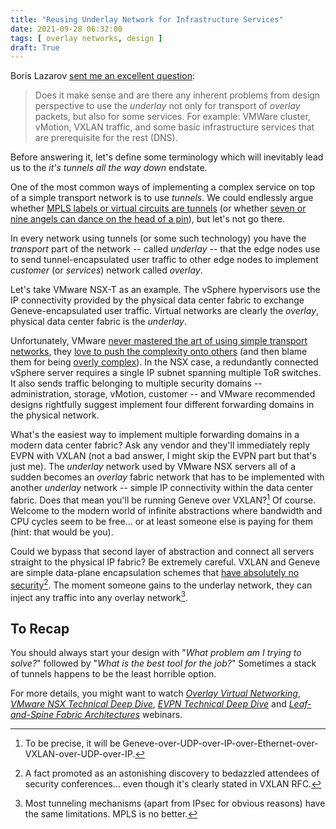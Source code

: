 ```yaml
---
title: "Reusing Underlay Network for Infrastructure Services"
date: 2021-09-28 06:32:00
tags: [ overlay networks, design ]
draft: True
---
```

Boris Lazarov [sent me an excellent question](https://blog.ipspace.net/2018/05/what-is-evpn.html#691):

> Does it make sense and are there any inherent problems from design perspective to use the *underlay* not only for transport of *overlay* packets, but also for some services. For example: VMWare cluster, vMotion, VXLAN traffic, and some basic infrastructure services that are prerequisite for the rest (DNS).

Before answering it, let's define some terminology which will inevitably lead us to the *it's tunnels all the way down* endstate.
<!--more-->
One of the most common ways of implementing a complex service on top of a simple transport network is to use *tunnels*. We could endlessly argue whether [MPLS labels or virtual circuits are tunnels](https://blog.ipspace.net/2011/10/mpls-is-not-tunneling.html) (or whether [seven or nine angels can dance on the head of a pin](https://en.wikipedia.org/wiki/How_many_angels_can_dance_on_the_head_of_a_pin%3F)), but let's not go there.

In every network using tunnels (or some such technology) you have the *transport* part of the network -- called *underlay* -- that the edge nodes use to send tunnel-encapsulated user traffic to other edge nodes to implement *customer* (or *services*) network called *overlay*.

Let's take VMware NSX-T as an example. The vSphere hypervisors use the IP connectivity provided by the physical data center fabric to exchange Geneve-encapsulated user traffic. Virtual networks are clearly the *overlay*, physical data center fabric is the *underlay*.

Unfortunately, VMware [never mastered the art of using simple transport networks](https://blog.ipspace.net/2020/02/do-we-need-complex-data-center-switches.html), they [love to push the complexity onto others](https://blog.ipspace.net/2019/10/the-cost-of-disruptiveness-and.html) (and then blame them for being [overly complex](https://blog.ipspace.net/2013/04/this-is-what-makes-networking-so-complex.html)). In the NSX case, a redundantly connected vSphere server requires a single IP subnet spanning multiple ToR switches. It also sends traffic belonging to multiple security domains -- administration, storage, vMotion, customer -- and VMware recommended designs rightfully suggest implement four different forwarding domains in the physical network.

What's the easiest way to implement multiple forwarding domains in a modern data center fabric? Ask any vendor and they'll immediately reply EVPN with VXLAN (not a bad answer, I might skip the EVPN part but that's just me). The *underlay* network used by VMware NSX servers all of a sudden becomes an *overlay* fabric network that has to be implemented with another *underlay* network -- simple IP connectivity within the data center fabric. Does that mean you'll be running Geneve over VXLAN?[^1] Of course. Welcome to the modern world of infinite abstractions where bandwidth and CPU cycles seem to be free... or at least someone else is paying for them (hint: that would be you).

Could we bypass that second layer of abstraction and connect all servers straight to the physical IP fabric? Be extremely careful. VXLAN and Geneve are simple data-plane encapsulation schemes that [have absolutely no security](https://blog.ipspace.net/2018/11/omg-vxlan-is-still-insecure.html)[^2]. The moment someone gains to the underlay network, they can inject any traffic into any overlay network[^3].

## To Recap

You should always start your design with "_What problem am I trying to solve?_" followed by "_What is the best tool for the job?_" Sometimes a stack of tunnels happens to be the least horrible option.

For more details, you might want to watch _[Overlay Virtual Networking](https://www.ipspace.net/Overlay_Virtual_Networking)_, _[VMware NSX Technical Deep Dive](https://www.ipspace.net/VMware_NSX_Technical_Deep_Dive)_, _[EVPN Technical Deep Dive](https://www.ipspace.net/EVPN_Technical_Deep_Dive)_ and _[Leaf-and-Spine Fabric Architectures](https://www.ipspace.net/Leaf-and-Spine_Fabric_Architectures)_ webinars.

[^1]: To be precise, it will be Geneve-over-UDP-over-IP-over-Ethernet-over-VXLAN-over-UDP-over-IP.

[^2]: A fact promoted as an astonishing discovery to bedazzled attendees of security conferences... even though it's clearly stated in VXLAN RFC.

[^3]: Most tunneling mechanisms (apart from IPsec for obvious reasons) have the same limitations. MPLS is no better.
